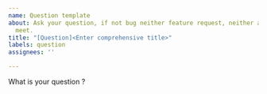 ```yaml
---
name: Question template
about: Ask your question, if not bug neither feature request, neither an error you
  meet.
title: "[Question]<Enter comprehensive title>"
labels: question
assignees: ''

---
```


What is your question ?
